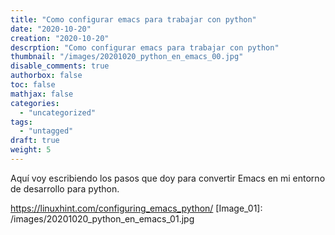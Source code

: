 ```yaml
---
title: "Como configurar emacs para trabajar con python"
date: "2020-10-20"
creation: "2020-10-20"
descrption: "Como configurar emacs para trabajar con python"
thumbnail: "/images/20201020_python_en_emacs_00.jpg"
disable_comments: true
authorbox: false
toc: false
mathjax: false
categories:
  - "uncategorized"
tags:
  - "untagged"
draft: true
weight: 5
---
```

Aquí voy escribiendo los pasos que doy para convertir Emacs en mi entorno de desarrollo para python.
<!--more-->
https://linuxhint.com/configuring_emacs_python/
[Image_01]: /images/20201020_python_en_emacs_01.jpg
